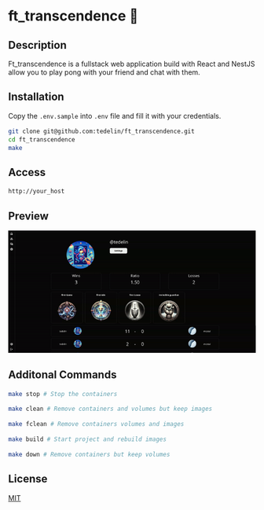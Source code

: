 # ft_transcendence 🏓  

## Description

Ft_transcendence is a fullstack web application build with React and NestJS allow you to play pong with your friend and chat with them.

## Installation

Copy the `.env.sample` into `.env` file and fill it with your credentials.

```bash
git clone git@github.com:tedelin/ft_transcendence.git
cd ft_transcendence
make
```

## Access

```bash
http://your_host
```

## Preview

![Preview](screenshots/transcendence.gif)

## Additonal Commands

```bash
make stop # Stop the containers
```

```bash
make clean # Remove containers and volumes but keep images
```

```bash
make fclean # Remove containers volumes and images
```

```bash
make build # Start project and rebuild images
```

```bash
make down # Remove containers but keep volumes
```

## License

[MIT](https://choosealicense.com/licenses/mit/)

